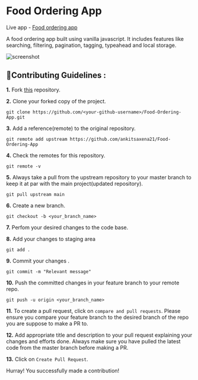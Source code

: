 # Food Ordering App

Live app - [Food ordering app](https://ankitsaxena21.github.io/Food-Ordering-App/)

A food ordering app built using vanilla javascript. It includes features like searching, filtering, pagination, tagging, typeahead and local storage.


![screenshot](https://github.com/ankitsaxena21/Food-Ordering-App/blob/master/Screenshot_2020-05-08%20Food%20Odering%20App.png)

## 📌Contributing Guidelines :

**1.** Fork [this](https://github.com/ankitsaxena21/Food-Ordering-App) repository.

**2.** Clone your forked copy of the project.

```
git clone https://github.com/<your-github-username>/Food-Ordering-App.git
```

**3.** Add a reference(remote) to the original repository.

```
git remote add upstream https://github.com/ankitsaxena21/Food-Ordering-App
```

**4.** Check the remotes for this repository.

```
git remote -v
```

**5.** Always take a pull from the upstream repository to your master branch to keep it at par with the main project(updated repository).

```
git pull upstream main
```

**6.** Create a new branch.

```
git checkout -b <your_branch_name>
```

**7.** Perfom your desired changes to the code base.


**8.** Add your changes to staging area

```
git add .
```

**9.** Commit your changes .

```
git commit -m "Relevant message"
```

**10.** Push the committed changes in your feature branch to your remote repo.

```
git push -u origin <your_branch_name>
```

**11.** To create a pull request, click on `compare and pull requests`. Please ensure you compare your feature branch to the desired branch of the repo you are suppose to make a PR to.

**12.** Add appropriate title and description to your pull request explaining your changes and efforts done. Always make sure you have pulled the latest code from the master branch before making a PR.

**13.** Click on `Create Pull Request`.

Hurray! You successfully made a contribution!
